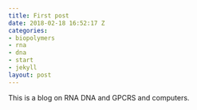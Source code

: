 ```yaml
---
title: First post
date: 2018-02-18 16:52:17 Z
categories:
- biopolymers
- rna
- dna
- start
- jekyll
layout: post
---
```


This is a blog on RNA DNA and GPCRS and computers.


[mesguerra-homepage]: http://mesguerra.org

